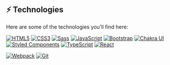 ## ⚡ Technologies

Here are some of the technologies you’ll find here:

<a href="https://html.spec.whatwg.org/multipage/">![HTML5](https://img.shields.io/badge/-HTML5-E34F26?style=flat-square&logo=html5&logoColor=white)</a>
<a href="https://www.w3.org/Style/CSS/specs.en.html">![CSS3](https://img.shields.io/badge/-CSS3-1572B6?style=flat-square&logo=css3)</a>
<a href="https://sass-lang.com/documentation/">![Sass](https://img.shields.io/badge/-Sass-CC6699?style=flat-square&logo=sass&logoColor=white)</a>
<a href="https://developer.mozilla.org/en-US/docs/Web/JavaScript">![JavaScript](https://img.shields.io/badge/-JavaScript-black?style=flat-square&logo=javascript)</a>
<a href="https://getbootstrap.com/docs/4.1/getting-started/introduction/">![Bootstrap](https://img.shields.io/badge/-Bootstrap-563D7C?style=flat-square&logo=bootstrap)</a>
<a href="https://chakra-ui.com/getting-started">![Chakra UI](https://img.shields.io/badge/Chakra--UI-319795?style=flat-square&logo=chakra-ui&logoColor=white)</a>
<a href="https://styled-components.com/">![Styled Components](https://img.shields.io/badge/styled--components-DB7093?style=flat-square&logo=styled-components&logoColor=white)</a>
<a href="https://www.typescriptlang.org/docs/">![TypeScript](https://img.shields.io/badge/TypeScript-007ACC?style=flat-square&logo=typescript&logoColor=white)</a>
<a href="https://beta.reactjs.org/">![React](https://img.shields.io/badge/React-20232A?style=flat-square&logo=react&logoColor=61DAFB)</a>

<a href="https://webpack.js.org/guides/getting-started/">![Webpack](https://img.shields.io/badge/Webpack-8DD6F9?style=flat-square&logo=Webpack&logoColor=white)</a>
<a href="https://www.git-scm.com/doc">![Git](https://img.shields.io/badge/-Git-black?style=flat-square&logo=git)</a>


<!-- Refrence Links -->
[counter]: https://komarev.com/ghpvc/?username=tchiinhemba&style=flat-square&color=6cd63e
